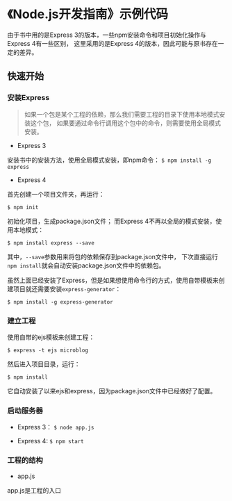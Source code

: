 # 《Node.js开发指南》示例代码

由于书中用的是Express 3的版本，一些npm安装命令和项目初始化操作与Express 4有一些区别，
这里采用的是Express 4的版本，因此可能与原书存在一定的差异。

## 快速开始

### 安装Express

> 如果一个包是某个工程的依赖，那么我们需要工程的目录下使用本地模式安装这个包，
如果要通过命令行调用这个包中的命令，则需要使用全局模式安装。

- Express 3

安装书中的安装方法，使用全局模式安装，即npm命令：
`$ npm install -g express`

- Express 4

首先创建一个项目文件夹，再运行：

`$ npm init`

初始化项目，生成package.json文件；
而Express 4不再以全局的模式安装，使用本地模式：

`$ npm install express --save `

其中，`--save`参数用来将包的依赖保存到package.json文件中，
下次直接运行`npm install`就会自动安装package.json文件中的依赖包。

虽然上面已经安装了Express，但是如果想使用命令行的方式，使用自带模板来创建项目就还需要安装`express-generator`：

`$ npm install -g express-generator`

### 建立工程

使用自带的ejs模板来创建工程：

`$ express -t ejs microblog`

然后进入项目目录，运行：

 `$ npm install`

它自动安装了以来ejs和express，因为package.json文件中已经做好了配置。

### 启动服务器

- Express 3： `$ node app.js`

- Express 4: `$ npm start`

### 工程的结构

- app.js

app.js是工程的入口







